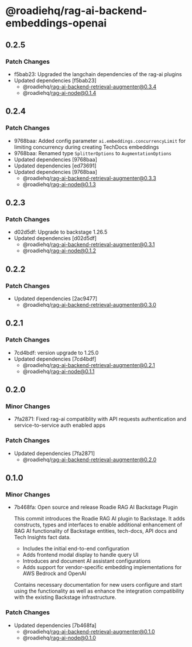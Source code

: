 # @roadiehq/rag-ai-backend-embeddings-openai

## 0.2.5

### Patch Changes

- f5bab23: Upgraded the langchain dependencies of the rag-ai plugins
- Updated dependencies [f5bab23]
  - @roadiehq/rag-ai-backend-retrieval-augmenter@0.3.4
  - @roadiehq/rag-ai-node@0.1.4

## 0.2.4

### Patch Changes

- 9768baa: Added config parameter `ai.embeddings.concurrencyLimit` for limiting concurrency during creating TechDocs embeddings
- 9768baa: Renamed type `SplitterOptions` to `AugmentationOptions`
- Updated dependencies [9768baa]
- Updated dependencies [ed73691]
- Updated dependencies [9768baa]
  - @roadiehq/rag-ai-backend-retrieval-augmenter@0.3.3
  - @roadiehq/rag-ai-node@0.1.3

## 0.2.3

### Patch Changes

- d02d5df: Upgrade to backstage 1.26.5
- Updated dependencies [d02d5df]
  - @roadiehq/rag-ai-backend-retrieval-augmenter@0.3.1
  - @roadiehq/rag-ai-node@0.1.2

## 0.2.2

### Patch Changes

- Updated dependencies [2ac9477]
  - @roadiehq/rag-ai-backend-retrieval-augmenter@0.3.0

## 0.2.1

### Patch Changes

- 7cd4bdf: version upgrade to 1.25.0
- Updated dependencies [7cd4bdf]
  - @roadiehq/rag-ai-backend-retrieval-augmenter@0.2.1
  - @roadiehq/rag-ai-node@0.1.1

## 0.2.0

### Minor Changes

- 7fa2871: Fixed rag-ai compatiblity with API requests authentication and service-to-service auth enabled apps

### Patch Changes

- Updated dependencies [7fa2871]
  - @roadiehq/rag-ai-backend-retrieval-augmenter@0.2.0

## 0.1.0

### Minor Changes

- 7b468fa: Open source and release Roadie RAG AI Backstage Plugin

  This commit introduces the Roadie RAG AI plugin to Backstage. It adds constructs, types and interfaces to enable additional enhancement of RAG AI functionality of Backstage entities, tech-docs, API docs and Tech Insights fact data.

  - Includes the initial end-to-end configuration
  - Adds frontend modal display to handle query UI
  - Introduces and document AI assistant configurations
  - Adds support for vendor-specific embedding implementations for AWS Bedrock and OpenAI

  Contains necessary documentation for new users configure and start using the functionality as well as enhance the integration compatibility with the existing Backstage infrastructure.

### Patch Changes

- Updated dependencies [7b468fa]
  - @roadiehq/rag-ai-backend-retrieval-augmenter@0.1.0
  - @roadiehq/rag-ai-node@0.1.0
